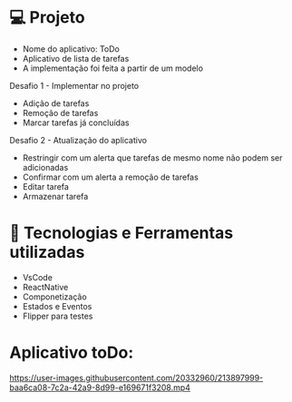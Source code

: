 # :computer: Projeto
- Nome do aplicativo: ToDo
- Aplicativo de lista de tarefas
- A implementação foi feita a partir de um modelo

Desafio 1 - Implementar no projeto
- Adição de tarefas
- Remoção de tarefas
- Marcar tarefas já concluídas

Desafio 2 - Atualização do aplicativo 
- Restringir com um alerta que tarefas de mesmo nome não podem ser adicionadas
- Confirmar com um alerta a remoção de tarefas
- Editar tarefa
- Armazenar tarefa

# :robot: Tecnologias e Ferramentas utilizadas
- VsCode
- ReactNative
- Componetização
- Estados e Eventos
- Flipper para testes

# Aplicativo toDo:

https://user-images.githubusercontent.com/20332960/213897999-baa6ca08-7c2a-42a9-8d99-e169671f3208.mp4




